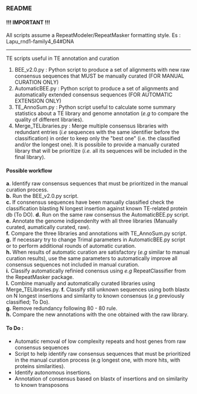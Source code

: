 ### README

#### !!! IMPORTANT !!!
All scripts assume a RepeatModeler/RepeatMasker formatting style. Es : Lapu_rnd1-family4_64#DNA

---

TE scripts useful in TE annotation and curation

 1. BEE_v2.0.py : Python script to produce a set of alignments with new raw consensus sequences that MUST be manually curated (FOR MANUAL CURATION ONLY)
 2. AutomaticBEE.py : Python script to produce a set of alignments and automatically extended consensus sequences (FOR AUTOMATIC EXTENSION ONLY)
 3. TE_AnnoSum.py : Python script useful to calculate some summary statistics about a TE library and genome annotation (*e.g* to compare the quality of different libraries).
 4. Merge_TELibraries.py : Merge multiple consensus libraries with redundant entries (*i.e* sequences with the same identifier before the classification) in order to keep only the "best one" (i.e. the classified and/or the longest one). It is possibile to provide a manually curated library that will be prioritize (*i.e.* all its sequences will be included in the final library).
 
#### Possible workflow

**a**. Identify raw consensus sequences that must be prioritized in the manual curation process.  
**b.** Run the BEE_v2.0.py script.  
**c.** If consnensus sequences have been manually classified check the classification blasting N longest insertion against known TE-related protein db (To DO). 
**d.** Run on the same raw consensus the AutomaticBEE.py script.  
**e.** Annotate the genome indipendenlty with all three libraries (Manually curated, aumatically curated, raw).  
**f.** Compare the three libraries and annotations with TE_AnnoSum.py script.  
**g.** If necessary try to change Trimal parameters in AutomaticBEE.py script or to perform additional rounds of automatic curation.  
**h.** When results of automatic curation are satisfactory (*e.g* similar to manual curation results), use the same parameters to automatically improve all consensus sequences not included in manual curation.  
**i.** Classify automatically refinied conensus using *e.g* RepeatClassifier from the RepeatMasker package.  
**l.** Combine manually and automatically curated libraries using Merge_TELibraries.py. 
**f.** Classify still unknown sequences using both blastx on N longest insertions and similarity to known consensus (*e.g* previously classified; To Do).  
**g.** Remove redundancy following 80 - 80 rule.  
**h.** Compare the new annotations with the one obtained with the raw library.  

#### To Do :
 - Automatic removal of low complexity repeats and host genes from raw consensus sequences
 - Script to help identify raw consensus sequences that must be prioritized in the manual curation process (e.g longest one, with more hits, with proteins similarities).
 - Identify autonomous insertions.  
 - Annotation of consensus based on blastx of insertions and on similarity to known transposons
